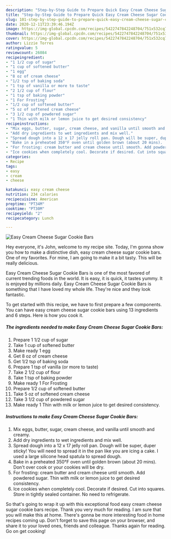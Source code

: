 ```yaml
---
description: "Step-by-Step Guide to Prepare Quick Easy Cream Cheese Sugar Cookie Bars"
title: "Step-by-Step Guide to Prepare Quick Easy Cream Cheese Sugar Cookie Bars"
slug: 101-step-by-step-guide-to-prepare-quick-easy-cream-cheese-sugar-cookie-bars
date: 2020-12-11T23:39:46.194Z
image: https://img-global.cpcdn.com/recipes/5422747842248704/751x532cq70/easy-cream-cheese-sugar-cookie-bars-recipe-main-photo.jpg
thumbnail: https://img-global.cpcdn.com/recipes/5422747842248704/751x532cq70/easy-cream-cheese-sugar-cookie-bars-recipe-main-photo.jpg
cover: https://img-global.cpcdn.com/recipes/5422747842248704/751x532cq70/easy-cream-cheese-sugar-cookie-bars-recipe-main-photo.jpg
author: Lizzie Torres
ratingvalue: 5
reviewcount: 26084
recipeingredient:
- "1 1/2 cup of sugar"
- "1 cup of softened butter"
- "1 egg"
- "8 oz of cream cheese"
- "1/2 tsp of baking soda"
- "1 tsp of vanilla or more to taste"
- "2 1/2 cup of flour"
- "1 tsp of baking powder"
- "1 For Frosting"
- "1/2 cup of softened butter"
- "5 oz of softened cream cheese"
- "3 1/2 cup of powdered sugar"
- "1 Thin with milk or lemon juice to get desired consistency"
recipeinstructions:
- "Mix eggs, butter, sugar, cream cheese, and vanilla until smooth and creamy."
- "Add dry ingredients to wet ingredients and mix well."
- "Spread dough into a 12 x 17 jelly roll pan. Dough will be super, duper sticky! You will need to spread it in the pan like you are icing a cake. I used a large silicone head spatula to spread dough."
- "Bake in a preheated 350°F oven until golden brown (about 20 mins).  Don&#39;t over cook or your cookies will be dry."
- "For frosting: cream butter and cream cheese until smooth. Add powdered sugar. Thin with milk or lemon juice to get desired consistency."
- "Ice cookies when completely cool. Decorate if desired. Cut into squares. Store in tightly sealed container. No need to refrigerate."
categories:
- Recipe
tags:
- easy
- cream
- cheese

katakunci: easy cream cheese 
nutrition: 234 calories
recipecuisine: American
preptime: "PT34M"
cooktime: "PT30M"
recipeyield: "2"
recipecategory: Lunch

---
```



![Easy Cream Cheese Sugar Cookie Bars](https://img-global.cpcdn.com/recipes/5422747842248704/751x532cq70/easy-cream-cheese-sugar-cookie-bars-recipe-main-photo.jpg)

Hey everyone, it's John, welcome to my recipe site. Today, I'm gonna show you how to make a distinctive dish, easy cream cheese sugar cookie bars. One of my favorites. For mine, I am going to make it a bit tasty. This will be really delicious.



Easy Cream Cheese Sugar Cookie Bars is one of the most favored of current trending foods in the world. It is easy, it is quick, it tastes yummy. It is enjoyed by millions daily. Easy Cream Cheese Sugar Cookie Bars is something that I have loved my whole life. They're nice and they look fantastic.


To get started with this recipe, we have to first prepare a few components. You can have easy cream cheese sugar cookie bars using 13 ingredients and 6 steps. Here is how you cook it.

<!--inarticleads1-->

##### The ingredients needed to make Easy Cream Cheese Sugar Cookie Bars:

1. Prepare 1 1/2 cup of sugar
1. Take 1 cup of softened butter
1. Make ready 1 egg
1. Get 8 oz of cream cheese
1. Get 1/2 tsp of baking soda
1. Prepare 1 tsp of vanilla (or more to taste)
1. Take 2 1/2 cup of flour
1. Take 1 tsp of baking powder
1. Make ready 1 For Frosting
1. Prepare 1/2 cup of softened butter
1. Take 5 oz of softened cream cheese
1. Take 3 1/2 cup of powdered sugar
1. Make ready 1 Thin with milk or lemon juice to get desired consistency.




<!--inarticleads2-->

##### Instructions to make Easy Cream Cheese Sugar Cookie Bars:

1. Mix eggs, butter, sugar, cream cheese, and vanilla until smooth and creamy.
1. Add dry ingredients to wet ingredients and mix well.
1. Spread dough into a 12 x 17 jelly roll pan. Dough will be super, duper sticky! You will need to spread it in the pan like you are icing a cake. I used a large silicone head spatula to spread dough.
1. Bake in a preheated 350°F oven until golden brown (about 20 mins).  Don&#39;t over cook or your cookies will be dry.
1. For frosting: cream butter and cream cheese until smooth. Add powdered sugar. Thin with milk or lemon juice to get desired consistency.
1. Ice cookies when completely cool. Decorate if desired. Cut into squares. Store in tightly sealed container. No need to refrigerate.




So that's going to wrap it up with this exceptional food easy cream cheese sugar cookie bars recipe. Thank you very much for reading. I am sure that you will make this at home. There's gonna be more interesting food in home recipes coming up. Don't forget to save this page on your browser, and share it to your loved ones, friends and colleague. Thanks again for reading. Go on get cooking!
